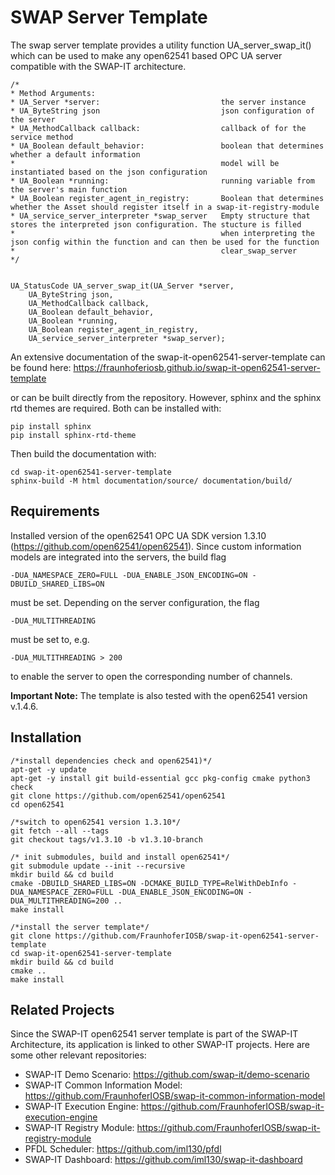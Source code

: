 # SWAP Server Template
The swap server template provides a utility function UA_server_swap_it() which can be used to make any open62541 based OPC UA 
server compatible with the SWAP-IT architecture.


    /*
    * Method Arguments:
    * UA_Server *server:                           the server instance
    * UA_ByteString json                           json configuration of the server
    * UA_MethodCallback callback:                  callback of for the service method
    * UA_Boolean default_behavior:                 boolean that determines whether a default information
    *                                              model will be instantiated based on the json configuration
    * UA_Boolean *running:                         running variable from the server's main function
    * UA_Boolean register_agent_in_registry:       Boolean that determines whether the Asset should register itself in a swap-it-registry-module
    * UA_service_server_interpreter *swap_server   Empty structure that stores the interpreted json configuration. The stucture is filled
    *                                              when interpreting the json config within the function and can then be used for the function
    *                                              clear_swap_server
    */


    UA_StatusCode UA_server_swap_it(UA_Server *server,
        UA_ByteString json,
        UA_MethodCallback callback,
        UA_Boolean default_behavior,
        UA_Boolean *running,
        UA_Boolean register_agent_in_registry,
        UA_service_server_interpreter *swap_server);


An extensive documentation of the swap-it-open62541-server-template can be found here: https://fraunhoferiosb.github.io/swap-it-open62541-server-template

or can be built directly from the repository. However, sphinx and the sphinx rtd themes are required. Both can be installed with:

    pip install sphinx 
    pip install sphinx-rtd-theme

Then build the documentation with:

    cd swap-it-open62541-server-template
    sphinx-build -M html documentation/source/ documentation/build/


## Requirements
Installed version of the open62541 OPC UA SDK version 1.3.10 (https://github.com/open62541/open62541). Since custom information models
are integrated into the servers, the build flag
    
    -DUA_NAMESPACE_ZERO=FULL -DUA_ENABLE_JSON_ENCODING=ON -DBUILD_SHARED_LIBS=ON

must be set. Depending on the server configuration, the flag

    -DUA_MULTITHREADING

must be set to, e.g.

    -DUA_MULTITHREADING > 200

to enable the server to open the corresponding number of channels.

**Important Note:**
The template is also tested with the open62541 version v.1.4.6.


## Installation
    
    /*install dependencies check and open62541)*/
    apt-get -y update
    apt-get -y install git build-essential gcc pkg-config cmake python3 check
    git clone https://github.com/open62541/open62541
    cd open62541
    
    /*switch to open62541 version 1.3.10*/
    git fetch --all --tags
    git checkout tags/v1.3.10 -b v1.3.10-branch

    /* init submodules, build and install open62541*/
    git submodule update --init --recursive
    mkdir build && cd build
    cmake -DBUILD_SHARED_LIBS=ON -DCMAKE_BUILD_TYPE=RelWithDebInfo -DUA_NAMESPACE_ZERO=FULL -DUA_ENABLE_JSON_ENCODING=ON -DUA_MULTITHREADING=200 ..
    make install

    /*install the server template*/
    git clone https://github.com/FraunhoferIOSB/swap-it-open62541-server-template
    cd swap-it-open62541-server-template    
    mkdir build && cd build
    cmake ..
    make install

## Related Projects
Since the SWAP-IT open62541 server template is part of the SWAP-IT Architecture, its application is linked to other SWAP-IT projects. Here are some other relevant repositories:

- SWAP-IT Demo Scenario: https://github.com/swap-it/demo-scenario
- SWAP-IT Common Information Model: https://github.com/FraunhoferIOSB/swap-it-common-information-model
- SWAP-IT Execution Engine: https://github.com/FraunhoferIOSB/swap-it-execution-engine
- SWAP-IT Registry Module: https://github.com/FraunhoferIOSB/swap-it-registry-module
- PFDL Scheduler: https://github.com/iml130/pfdl
- SWAP-IT Dashboard: https://github.com/iml130/swap-it-dashboard
